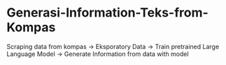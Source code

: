 # Generasi-Information-Teks-from-Kompas

Scraping data from kompas -> Eksporatory Data -> Train pretrained Large Language Model -> Generate Information from data with model
